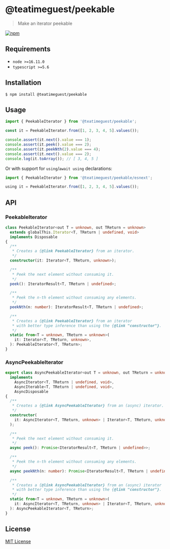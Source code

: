 # @teatimeguest/peekable

> Make an iterator peekable

[![npm][npm-badge]](https://www.npmjs.com/package/@teatimeguest/peekable)

[npm-badge]: https://img.shields.io/npm/v/@teatimeguest/peekable?logo=npm&logoColor=959da5&labelColor=2e353b&color=c40000

## Requirements

- `node >=16.11.0`
- `typescript >=5.6`

## Installation

```console
$ npm install @teatimeguest/peekable
```

## Usage

```typescript
import { PeekableIterator } from '@teatimeguest/peekable';

const it = PeekableIterator.from([1, 2, 3, 4, 5].values());

console.assert(it.next().value === 1);
console.assert(it.peek().value === 2);
console.assert(it.peekNth(2).value === 4);
console.assert(it.next().value === 2);
console.log(it.toArray()); // [ 3, 4, 5 ]
```

Or with support for `using`/`await using` declarations:

```typescript
import { PeekableIterator } from '@teatimeguest/peekable/esnext';

using it = PeekableIterator.from([1, 2, 3, 4, 5].values());
```

## API

### PeekableIterator

```typescript
class PeekableIterator<out T = unknown, out TReturn = unknown>
  extends globalThis.Iterator<T, TReturn | undefined, void>
  implements Disposable
{
  /**
   * Creates a {@link PeekableIterator} from an iterator.
   */
  constructor(it: Iterator<T, TReturn, unknown>);

  /**
   * Peek the next element without consuming it.
   */
  peek(): IteratorResult<T, TReturn | undefined>;

  /**
   * Peek the n-th element without consuming any elements.
   */
  peekNth(n: number): IteratorResult<T, TReturn | undefined>;

  /**
   * Creates a {@link PeekableIterator} from an iterator
   * with better type inference than using the {@link "constructor"}.
   */
  static from<T = unknown, TReturn = unknown>(
    it: Iterator<T, TReturn, unknown>,
  ): PeekableIterator<T, TReturn>;
}
```

### AsyncPeekableIterator

```typescript
export class AsyncPeekableIterator<out T = unknown, out TReturn = unknown>
  implements
    AsyncIterator<T, TReturn | undefined, void>,
    AsyncIterable<T, TReturn | undefined, void>,
    AsyncDisposable
{
  /**
   * Creates a {@link AsyncPeekableIterator} from an (async) iterator.
   */
  constructor(
    it: AsyncIterator<T, TReturn, unknown> | Iterator<T, TReturn, unknown>,
  );

  /**
   * Peek the next element without consuming it.
   */
  async peek(): Promise<IteratorResult<T, TReturn | undefined>>;

  /**
   * Peek the n-th element without consuming any elements.
   */
  async peekNth(n: number): Promise<IteratorResult<T, TReturn | undefined>>;

  /**
   * Creates a {@link AsyncPeekableIterator} from an (async) iterator
   * with better type inference than using the {@link "constructor"}.
   */
  static from<T = unknown, TReturn = unknown>(
    it: AsyncIterator<T, TReturn, unknown> | Iterator<T, TReturn, unknown>,
  ): AsyncPeekableIterator<T, TReturn>;
}
```

## License

[MIT License](https://github.com/teatimeguest/node-texlive-packages/blob/main/packages/peekable/LICENSE)

